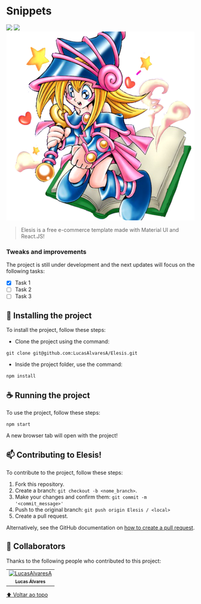 # Snippets

<div id="top">
  <img src="https://img.shields.io/badge/React-20232A?style=for-the-badge&logo=react&logoColor=61DAFB" />
  <img src="https://img.shields.io/badge/Material--UI-0081CB?style=for-the-badge&logo=material-ui&logoColor=white" />
</div>

<div align="center">
  <img src="/examplegirl.png" alt="banner">
</div>

> Elesis is a free e-commerce template made with Material UI and React.JS!

### Tweaks and improvements

The project is still under development and the next updates will focus on the following tasks:

- [x] Task 1
- [ ] Task 2
- [ ] Task 3
## 🚀 Installing the project

To install the project, follow these steps:

* Clone the project using the command:
```
git clone git@github.com:LucasAlvaresA/Elesis.git
```
* Inside the project folder, use the command:

```
npm install
```

## ☕ Running the project

To use the project, follow these steps:

```
npm start
```

A new browser tab will open with the project!

## 📫 Contributing to Elesis!

To contribute to the project, follow these steps:

1. Fork this repository.
2. Create a branch: `git checkout -b <nome_branch>`.
3. Make your changes and confirm them: `git commit -m '<commit_message>'`
4. Push to the original branch: `git push origin Elesis / <local>`
5. Create a pull request.

Alternatively, see the GitHub documentation on [how to create a pull request](https://help.github.com/en/github/collaborating-with-issues-and-pull-requests/creating-a-pull-request).

## 🤝 Collaborators

Thanks to the following people who contributed to this project:

<table>
  <tr>
    <td align="center">
      <a href="https://github.com/LucasAlvaresA">
        <img src="https://avatars.githubusercontent.com/u/54752776?v=4" width="100px;" alt="LucasAlvaresA"/><br>
        <sub>
          <b>Lucas Álvares</b>
        </sub>
      </a>
    </td>
  </tr>
</table>

[⬆ Voltar ao topo](#top)<br>
